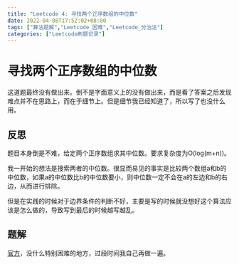 ```yaml
---
title: "Leetcode 4: 寻找两个正序数组的中位数"
date: 2022-04-08T17:52:02+08:00
tags: ["算法题解","Leetcode_困难","Leetcode_分治法"]
categories: ["Leetcode刷题记录"]
---
```


# 寻找两个正序数组的中位数

这道题最终没有做出来。倒不是字面意义上的没有做出来，而是看了答案之后发现难点并不在思路上，而在于细节上。但是细节我已经知道了，所以写了也没什么用。

## 反思

题目本身倒是不难，给定两个正序数组求其中位数。要求复杂度为O(log(m+n))。

我一开始的想法是搜索两者的中位数。很显而易见的事实是比较两个数组a和b的中位数，如果a的中位数比b的中位数要小，则中位数一定不会在a的左边和b的右边，从而进行排除。

但是在实践的时候对于边界条件的判断不好，主要是写的时候就没想好这个算法应该是怎么做的，导致写到最后的时候越写越乱。

## 题解

[官方](https://leetcode-cn.com/problems/median-of-two-sorted-arrays/solution/xun-zhao-liang-ge-you-xu-shu-zu-de-zhong-wei-s-114/)，没什么特别困难的地方，过段时间我自己再做一遍。